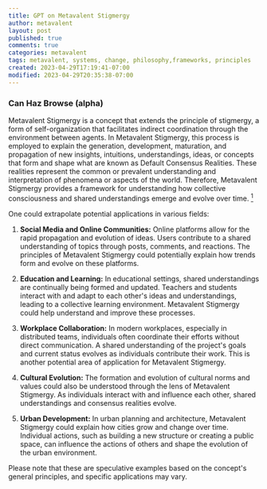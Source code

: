 ```yaml
---
title: GPT on Metavalent Stigmergy
author: metavalent
layout: post
published: true
comments: true
categories: metavalent
tags: metavalent, systems, change, philosophy,frameworks, principles
created: 2023-04-29T17:19:41-07:00
modified: 2023-04-29T20:35:38-07:00
---
```


### Can Haz Browse (alpha)

Metavalent Stigmergy is a concept that extends the principle of stigmergy, a form of self-organization that facilitates indirect coordination through the environment between agents. In Metavalent Stigmergy, this process is employed to explain the generation, development, maturation, and propagation of new insights, intuitions, understandings, ideas, or concepts that form and shape what are known as Default Consensus Realities. These realities represent the common or prevalent understanding and interpretation of phenomena or aspects of the world. Therefore, Metavalent Stigmergy provides a framework for understanding how collective consciousness and shared understandings emerge and evolve over time. [<sup>1</sup>](https://medium.com/@metavalent)

One could extrapolate potential applications in various fields:

1. **Social Media and Online Communities:** Online platforms allow for the rapid propagation and evolution of ideas. Users contribute to a shared understanding of topics through posts, comments, and reactions. The principles of Metavalent Stigmergy could potentially explain how trends form and evolve on these platforms.

2. **Education and Learning:** In educational settings, shared understandings are continually being formed and updated. Teachers and students interact with and adapt to each other's ideas and understandings, leading to a collective learning environment. Metavalent Stigmergy could help understand and improve these processes.

3. **Workplace Collaboration:** In modern workplaces, especially in distributed teams, individuals often coordinate their efforts without direct communication. A shared understanding of the project's goals and current status evolves as individuals contribute their work. This is another potential area of application for Metavalent Stigmergy.

4. **Cultural Evolution:** The formation and evolution of cultural norms and values could also be understood through the lens of Metavalent Stigmergy. As individuals interact with and influence each other, shared understandings and consensus realities evolve.

5. **Urban Development:** In urban planning and architecture, Metavalent Stigmergy could explain how cities grow and change over time. Individual actions, such as building a new structure or creating a public space, can influence the actions of others and shape the evolution of the urban environment.

Please note that these are speculative examples based on the concept's general principles, and specific applications may vary.
